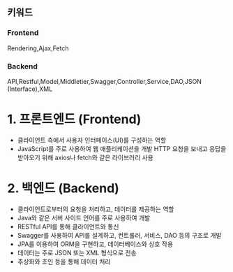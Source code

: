 ## 키워드
### Frontend 

Rendering,Ajax,Fetch

### Backend

API,Restful,Model,Middletier,Swagger,Controller,Service,DAO,JSON (Interface),XML 

# 1. 프론트엔드 (Frontend)
- 클라이언트 측에서 사용자 인터페이스(UI)를 구성하는 역할
- JavaScript를 주로 사용하여 웹 애플리케이션을 개발
HTTP 요청을 보내고 응답을 받아오기 위해 axios나 fetch와 같은 라이브러리 사용

# 2. 백엔드 (Backend)
- 클라이언트로부터의 요청을 처리하고, 데이터를 제공하는 역할
- Java와 같은 서버 사이드 언어를 주로 사용하여 개발
- RESTful API를 통해 클라이언트와 통신
- Swagger를 사용하여 API를 설계하고, 컨트롤러, 서비스, DAO 등의 구조로 개발
- JPA를 이용하여 ORM을 구현하고, 데이터베이스와 상호 작용
- 데이터는 주로 JSON 또는 XML 형식으로 전송
- 추상화와 조인 등을 통해 데이터 처리

